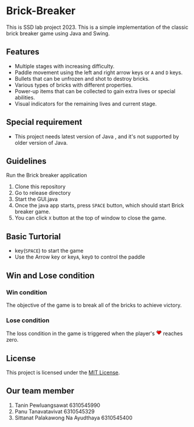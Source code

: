 # Brick-Breaker
This is SSD lab project 2023. This is a simple implementation of the classic brick breaker game using Java and Swing.

## Features

- Multiple stages with increasing difficulty.
- Paddle movement using the left and right arrow keys or `A` and `D` keys.
- Bullets that can be unfrozen and shot to destroy bricks.
- Various types of bricks with different properties.
- Power-up items that can be collected to gain extra lives or special abilities.
- Visual indicators for the remaining lives and current stage.

## Special requirement
- This project needs latest version of Java , and it's not supported by older version of Java.

## Guidelines
Run the Brick breaker application

1. Clone this repository
2. Go to release directory
3. Start the GUI.java
4. Once the java app starts, press `SPACE` button, which should start Brick breaker game.
5. You can click `X` button at the top of window to close the game.

## Basic Turtorial
- key(`SPACE`) to start the game
- Use the Arrow key or key`A`, key`D` to control the paddle

## Win and Lose condition
### Win condition
The objective of the game is to break all of the bricks to achieve victory.
### Lose condition
The loss condition in the game is triggered when the player's <img src="https://github.com/SoSorryTT/Brick-Breaker/blob/master/Images/heart.png" width="15" height="15"> reaches zero.  
<!-- <img src="https://github.com/SoSorryTT/Brick-Breaker/blob/master/Images/heart.png"> -->

## License
This project is licensed under the [MIT License](LICENSE).

## Our team member
1. Tanin Pewluangsawat 6310545990
2. Panu Tanavatavivat 6310545329
3. Sittanat Palakawong Na Ayudthaya 6310545400

